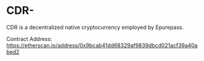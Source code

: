 # CDR-
 CDR is a decentralized native cryptocurrency employed by Epurepass. 
 
Contract Address:
https://etherscan.io/address/0x9bcab41dd68329af9839dbcd021acf39a40abed2 

